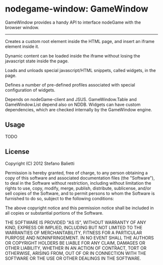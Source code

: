 # nodegame-window: GameWindow

GameWindow provides a handy API to interface nodeGame with the browser window.

---

Creates a custom root element inside the HTML page, and insert an iframe element inside it.

Dynamic content can be loaded inside the iframe without losing the javascript state inside the page.

Loads and unloads special javascript/HTML snippets, called widgets, in the page.

Defines a number of pre-defined profiles associated with special configuration of widgets.

Depends on nodeGame-client and JSUS. GameWindow.Table and GameWindow.List depend also on NDDB.
Widgets can have custom dependencies, which are checked internally by the GameWindow engine.

## Usage

TODO

## License

Copyright (C) 2012 Stefano Balietti

Permission is hereby granted, free of charge, to any person obtaining a copy of this software and associated documentation files (the "Software"), to deal in the Software without restriction, including without limitation the rights to use, copy, modify, merge, publish, distribute, sublicense, and/or sell copies of the Software, and to permit persons to whom the Software is furnished to do so, subject to the following conditions:

The above copyright notice and this permission notice shall be included in all copies or substantial portions of the Software.

THE SOFTWARE IS PROVIDED "AS IS", WITHOUT WARRANTY OF ANY KIND, EXPRESS OR IMPLIED, INCLUDING BUT NOT LIMITED TO THE WARRANTIES OF MERCHANTABILITY, FITNESS FOR A PARTICULAR PURPOSE AND NONINFRINGEMENT. IN NO EVENT SHALL THE AUTHORS OR COPYRIGHT HOLDERS BE LIABLE FOR ANY CLAIM, DAMAGES OR OTHER LIABILITY, WHETHER IN AN ACTION OF CONTRACT, TORT OR OTHERWISE, ARISING FROM, OUT OF OR IN CONNECTION WITH THE SOFTWARE OR THE USE OR OTHER DEALINGS IN THE SOFTWARE.
